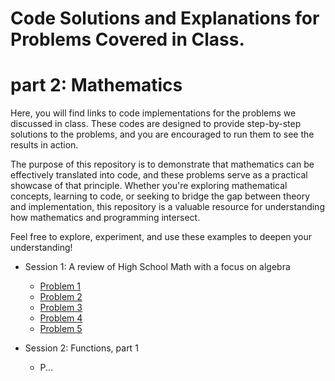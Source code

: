# Code Solutions and Explanations for Problems Covered in Class.


# part 2: Mathematics
Here, you will find links to code implementations for the problems we discussed in class. These codes are designed to provide step-by-step solutions to the problems, and you are encouraged to run them to see the results in action.

The purpose of this repository is to demonstrate that mathematics can be effectively translated into code, and these problems serve as a practical showcase of that principle. Whether you're exploring mathematical concepts, learning to code, or seeking to bridge the gap between theory and implementation, this repository is a valuable resource for understanding how mathematics and programming intersect.

Feel free to explore, experiment, and use these examples to deepen your understanding!

- Session 1: A review of High School Math with a focus on algebra
  - [Problem 1](https://github.com/AbzumsAI/problems/blob/main/s1p1.py)
  - [Problem 2](https://github.com/AbzumsAI/problems/blob/main/s1p2.py)
  - [Problem 3](https://github.com/AbzumsAI/problems/blob/main/s1p3.py)
  - [Problem 4](https://github.com/AbzumsAI/problems/blob/main/s1p4.py)
  - [Problem 5](https://github.com/AbzumsAI/problems/blob/main/s1p5.py)

- Session 2: Functions, part 1
  - P...
